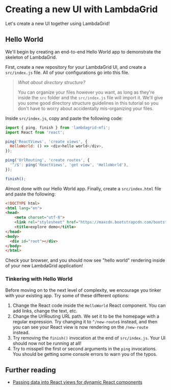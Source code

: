 # Creating a new UI with LambdaGrid

Let's create a new UI together using LambdaGrid!

## Hello World

We'll begin by creating an end-to-end Hello World app to demonstrate the skeleton of LambdaGrid.

First, create a new repository for your LambdaGrid UI, and create a `src/index.js` file. All of your configurations go into this file.

> *What about directory structure?*
>
> You can organize your files however you want, as long as they're inside the `src` folder and the `src/index.js` file will import it. We'll give you some good directory structure guidelines in this tutorial so you don't have to worry about accidentally mis-organizing your files.

Inside `src/index.js`, copy and paste the following code:

```javascript
import { ping, finish } from 'lambdagrid-mfi';
import React from 'react';

ping('ReactViews', 'create views', {
  HelloWorld: () => <div>hello world</div>,
});

ping('UrlRouting', 'create routes', {
  '^/$': ping('ReactViews', 'get view', 'HelloWorld'),
});

finish();
```

Almost done with our Hello World app. Finally, create a `src/index.html` file and paste the following:

```html
<!DOCTYPE html>
<html lang="en">
<head>
    <meta charset="utf-8">
    <link rel="stylesheet" href="https://maxcdn.bootstrapcdn.com/bootstrap/4.0.0-beta.2/css/bootstrap.min.css" >
    <title>explore demo</title>
</head>
<body>
  <div id="root"></div>
</body>
</html>
```

Check your browser, and you should now see "hello world" rendering inside of your new LambdaGrid application!

### Tinkering with Hello World

Before moving on to the next level of complexity, we encourage you tinker with your existing app. Try some of these different options:

1. Change the React code inside the `HelloWorld` React component. You can add links, change the text, etc.
2. Change the UrlRouting URL path. We set it to be the homepage with a regular expression. Try changing it to `^/new-route$` instead, and then you can see your React view is now rendering on the `/new-route` instead.
3. Try removing the `finish()` invocation at the end of `src/index.js`. Your UI should now not be running at all!
4. Try to misspell the first or second arguments in the `ping` invocations. You should be getting some console errors to warn  you of the typos.

## Further reading

* [Passing data into React views for dynamic React components](https://docs.lambdagrid.com/examples/passing-data-into-views)
